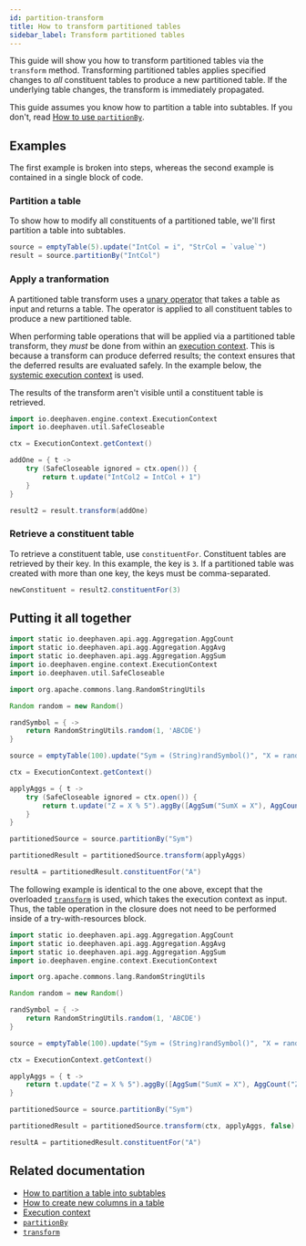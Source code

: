 ```yaml
---
id: partition-transform
title: How to transform partitioned tables
sidebar_label: Transform partitioned tables
---
```


This guide will show you how to transform partitioned tables via the `transform` method. Transforming partitioned tables applies specified changes to _all_ constituent tables to produce a new partitioned table. If the underlying table changes, the transform is immediately propagated.

This guide assumes you know how to partition a table into subtables. If you don't, read [How to use `partitionBy`](./partition-by.md).

## Examples

The first example is broken into steps, whereas the second example is contained in a single block of code.

### Partition a table

To show how to modify all constituents of a partitioned table, we'll first partition a table into subtables.

```groovy test-set=1 order=source
source = emptyTable(5).update("IntCol = i", "StrCol = `value`")
result = source.partitionBy("IntCol")
```

### Apply a tranformation

A partitioned table transform uses a [unary operator](https://docs.oracle.com/en/java/javase/17/docs/api/java.base/java/util/function/UnaryOperator.html) that takes a table as input and returns a table. The operator is applied to all constituent tables to produce a new partitioned table.

When performing table operations that will be applied via a partitioned table transform, they _must_ be done from within an [execution context](../conceptual/execution-context.md). This is because a transform can produce deferred results; the context ensures that the deferred results are evaluated safely. In the example below, the [systemic execution context](../conceptual/execution-context.md#systemic-vs-separate-executioncontext) is used.

The results of the transform aren't visible until a constituent table is retrieved.

```groovy test-set=1 order=null
import io.deephaven.engine.context.ExecutionContext
import io.deephaven.util.SafeCloseable

ctx = ExecutionContext.getContext()

addOne = { t ->
    try (SafeCloseable ignored = ctx.open()) {
        return t.update("IntCol2 = IntCol + 1")
    }
}

result2 = result.transform(addOne)
```

### Retrieve a constituent table

<!-- TODO: Add link to constituentFor -->

To retrieve a constituent table, use `constituentFor`. Constituent tables are retrieved by their key. In this example, the key is `3`. If a partitioned table was created with more than one key, the keys must be comma-separated.

```groovy test-set=1 order=newConstituent
newConstituent = result2.constituentFor(3)
```

## Putting it all together

```groovy order=source,resultA
import static io.deephaven.api.agg.Aggregation.AggCount
import static io.deephaven.api.agg.Aggregation.AggAvg
import static io.deephaven.api.agg.Aggregation.AggSum
import io.deephaven.engine.context.ExecutionContext
import io.deephaven.util.SafeCloseable

import org.apache.commons.lang.RandomStringUtils

Random random = new Random()

randSymbol = { ->
    return RandomStringUtils.random(1, 'ABCDE')
}

source = emptyTable(100).update("Sym = (String)randSymbol()", "X = randomInt(0, 100)", "Y = randomDouble(-50.0, 50.0)")

ctx = ExecutionContext.getContext()

applyAggs = { t ->
    try (SafeCloseable ignored = ctx.open()) {
        return t.update("Z = X % 5").aggBy([AggSum("SumX = X"), AggCount("Z"), AggAvg("AvgY = Y")], "Sym")
    }
}

partitionedSource = source.partitionBy("Sym")

partitionedResult = partitionedSource.transform(applyAggs)

resultA = partitionedResult.constituentFor("A")
```

The following example is identical to the one above, except that the overloaded [`transform`](../reference/table-operations/group-and-aggregate/transform.md) is used, which takes the execution context as input. Thus, the table operation in the closure does not need to be performed inside of a try-with-resources block.

```groovy order=source,resultA
import static io.deephaven.api.agg.Aggregation.AggCount
import static io.deephaven.api.agg.Aggregation.AggAvg
import static io.deephaven.api.agg.Aggregation.AggSum
import io.deephaven.engine.context.ExecutionContext

import org.apache.commons.lang.RandomStringUtils

Random random = new Random()

randSymbol = { ->
    return RandomStringUtils.random(1, 'ABCDE')
}

source = emptyTable(100).update("Sym = (String)randSymbol()", "X = randomInt(0, 100)", "Y = randomDouble(-50.0, 50.0)")

ctx = ExecutionContext.getContext()

applyAggs = { t ->
    return t.update("Z = X % 5").aggBy([AggSum("SumX = X"), AggCount("Z"), AggAvg("AvgY = Y")], "Sym")
}

partitionedSource = source.partitionBy("Sym")

partitionedResult = partitionedSource.transform(ctx, applyAggs, false)

resultA = partitionedResult.constituentFor("A")
```

## Related documentation

- [How to partition a table into subtables](./partition-by.md)
- [How to create new columns in a table](./create-columns.md)
- [Execution context](../conceptual/execution-context.md)
- [`partitionBy`](../reference/table-operations/group-and-aggregate/partitionBy.md)
- [`transform`](../reference/table-operations/group-and-aggregate/transform.md)
